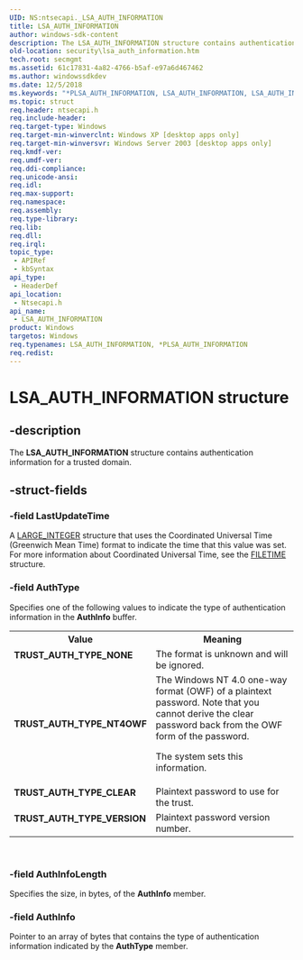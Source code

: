 ```yaml
---
UID: NS:ntsecapi._LSA_AUTH_INFORMATION
title: LSA_AUTH_INFORMATION
author: windows-sdk-content
description: The LSA_AUTH_INFORMATION structure contains authentication information for a trusted domain.
old-location: security\lsa_auth_information.htm
tech.root: secmgmt
ms.assetid: 61c17831-4a82-4766-b5af-e97a6d467462
ms.author: windowssdkdev
ms.date: 12/5/2018
ms.keywords: "*PLSA_AUTH_INFORMATION, LSA_AUTH_INFORMATION, LSA_AUTH_INFORMATION structure [Security], PLSA_AUTH_INFORMATION, PLSA_AUTH_INFORMATION structure pointer [Security], TRUST_AUTH_TYPE_CLEAR, TRUST_AUTH_TYPE_NONE, TRUST_AUTH_TYPE_NT4OWF, TRUST_AUTH_TYPE_VERSION, _LSA_AUTH_INFORMATION, _lsa_lsa_auth_information, ntsecapi/LSA_AUTH_INFORMATION, ntsecapi/PLSA_AUTH_INFORMATION, security.lsa_auth_information"
ms.topic: struct
req.header: ntsecapi.h
req.include-header: 
req.target-type: Windows
req.target-min-winverclnt: Windows XP [desktop apps only]
req.target-min-winversvr: Windows Server 2003 [desktop apps only]
req.kmdf-ver: 
req.umdf-ver: 
req.ddi-compliance: 
req.unicode-ansi: 
req.idl: 
req.max-support: 
req.namespace: 
req.assembly: 
req.type-library: 
req.lib: 
req.dll: 
req.irql: 
topic_type:
 - APIRef
 - kbSyntax
api_type:
 - HeaderDef
api_location:
 - Ntsecapi.h
api_name:
 - LSA_AUTH_INFORMATION
product: Windows
targetos: Windows
req.typenames: LSA_AUTH_INFORMATION, *PLSA_AUTH_INFORMATION
req.redist: 
---
```


# LSA_AUTH_INFORMATION structure


## -description


The <b>LSA_AUTH_INFORMATION</b> structure contains authentication information for a trusted domain.


## -struct-fields




### -field LastUpdateTime

A 
<a href="https://msdn.microsoft.com/6a2985b6-5baf-49ab-af28-67c1374557ea">LARGE_INTEGER</a> structure that uses the Coordinated Universal Time (Greenwich Mean Time) format to indicate the time that this value was set. For more information about Coordinated Universal Time, see the 
<a href="https://msdn.microsoft.com/9baf8a0e-59e3-4fbd-9616-2ec9161520d1">FILETIME</a> structure.


### -field AuthType

Specifies one of the following values to indicate the type of authentication information in the <b>AuthInfo</b> buffer. 




					

<table>
<tr>
<th>Value</th>
<th>Meaning</th>
</tr>
<tr>
<td width="40%"><a id="TRUST_AUTH_TYPE_NONE"></a><a id="trust_auth_type_none"></a><dl>
<dt><b>TRUST_AUTH_TYPE_NONE</b></dt>
</dl>
</td>
<td width="60%">
The format is unknown and will be ignored.

</td>
</tr>
<tr>
<td width="40%"><a id="TRUST_AUTH_TYPE_NT4OWF"></a><a id="trust_auth_type_nt4owf"></a><dl>
<dt><b>TRUST_AUTH_TYPE_NT4OWF</b></dt>
</dl>
</td>
<td width="60%">
The Windows NT 4.0 one-way format (OWF) of a plaintext password. Note that you cannot derive the clear password back from the OWF form of the password. 




The system sets this information.

</td>
</tr>
<tr>
<td width="40%"><a id="TRUST_AUTH_TYPE_CLEAR"></a><a id="trust_auth_type_clear"></a><dl>
<dt><b>TRUST_AUTH_TYPE_CLEAR</b></dt>
</dl>
</td>
<td width="60%">
Plaintext password to use for the trust.

</td>
</tr>
<tr>
<td width="40%"><a id="TRUST_AUTH_TYPE_VERSION"></a><a id="trust_auth_type_version"></a><dl>
<dt><b>TRUST_AUTH_TYPE_VERSION</b></dt>
</dl>
</td>
<td width="60%">
Plaintext password version number.

</td>
</tr>
</table>
 


### -field AuthInfoLength

Specifies the size, in bytes, of the <b>AuthInfo</b> member.


### -field AuthInfo

Pointer to an array of bytes that contains the type of authentication information indicated by the <b>AuthType</b> member.

